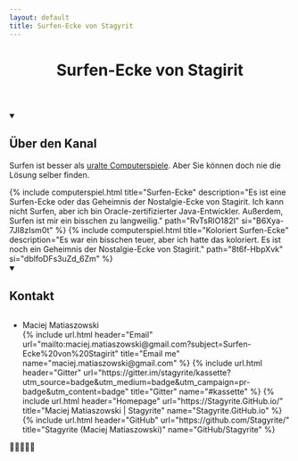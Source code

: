 ```yaml
---
layout: default
title: Surfen-Ecke von Stagyrit
---
```


<header>
    <h1>Surfen-Ecke von Stagirit</h1>
</header>
<details open>
    <summary>
        <h2>Über den Kanal</h2>
    </summary>
    <p>
        Surfen ist besser als <a class="u-url url" href="https://eltikia.github.io/" title="Nostalgie-Ecke von Stagyrit">uralte Computerspiele</a>. Aber Sie können doch nie die Lösung selber finden. 
    </p>
</details>
{% include computerspiel.html title="Surfen-Ecke" description="Es ist eine Surfen-Ecke oder das Geheimnis der Nostalgie-Ecke von Stagirit. Ich kann nicht Surfen, aber ich bin Oracle-zertifizierter Java-Entwickler. Außerdem, Surfen ist mir ein bisschen zu langweilig." path="RvTsRlO182I" si="B6Xya-7JI8zIsm0t" %}
{% include computerspiel.html title="Koloriert Surfen-Ecke" description="Es war ein bisschen teuer, aber ich hatte das koloriert. Es ist noch ein Geheimnis der Nostalgie-Ecke von Stagirit." path="8t6f-HbpXvk" si="dblfoDFs3uZd_6Zm" %}
<details open>
    <summary>
        <h2>Kontakt</h2>
    </summary>
    <a href="images/bigger-avatar.png"><img alt="" class="u-photo" src="images/avatar.png"></a>
    <ul>
        <li class="p-name fn">
            <span class="p-given-name">Maciej Matiaszowski</span>
        </li>
{% include url.html header="Email" url="mailto:maciej.matiaszowski@gmail.com?subject=Surfen-Ecke%20von%20Stagirit" title="Email me" name="maciej.matiaszowski@gmail.com" %}
{% include url.html header="Gitter" url="https://gitter.im/stagyrite/kassette?utm_source=badge&utm_medium=badge&utm_campaign=pr-badge&utm_content=badge" title="Gitter" name="#kassette" %}
{% include url.html header="Homepage" url="https://Stagyrite.GitHub.io/" title="Maciej Matiaszowski &#124; Stagyrite" name="Stagyrite.GitHub.io" %}
{% include url.html header="GitHub" url="https://github.com/Stagyrite/" title="Stagyrite (Maciej Matiaszowski)" name="GitHub/Stagyrite" %}
    </ul>
</details>
<footer>🌴🥥🏄‍♀️🍹</footer>



